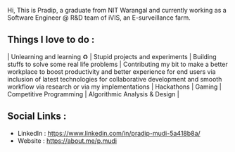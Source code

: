 Hi, This is Pradip, a graduate from NIT Warangal and currently working as a Software Engineer @ R&D team of iVIS, an E-surveillance farm.


Things I love to do :
-----------------------------------
| Unlearning and learning ♻️ 
| Stupid projects and experiments 
| Building stuffs to solve some real life problems 
| Contributing my bit to make a better workplace to boost productivity and better experience for end users via inclusion of latest technologies for collaborative development and smooth workflow via research or via my implementations 
| Hackathons 
| Gaming 
| Competitive Programming 
| Algorithmic Analysis & Design |


Social Links : 
-----------------------------------
* LinkedIn : https://www.linkedin.com/in/pradip-mudi-5a418b8a/
* Website : https://about.me/p.mudi

